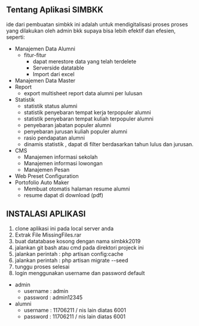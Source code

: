 ## Tentang Aplikasi SIMBKK

ide dari pembuatan simbkk ini adalah untuk mendigitalisasi proses proses yang dilakukan oleh admin bkk supaya bisa lebih efektif dan efesien, seperti:
- Manajemen Data Alumni
    - fitur-fitur
        - dapat merestore data yang telah terdelete
        - Serverside datatable
        - Import dari excel
- Manajemen Data Master
- Report
    - export multisheet report data alumni per lulusan
- Statistik
    - statistik status alumni
    - statistik penyebaran tempat kerja terpopuler alumni
    - statistik penyebaran tempat kuliah terpopuler alumni
    - penyebaran jabatan populer alumni
    - penyebaran jurusan kuliah populer alumni
    - rasio pendapatan alumni
    - dinamis statistik , dapat di filter berdasarkan tahun lulus dan jurusan.
- CMS
    - Manajemen informasi sekolah
    - Manajemen informasi lowongan
    - Manajemen Pesan
- Web Preset Configuration
- Portofolio Auto Maker
    - Membuat otomatis halaman resume alumni
    - resume dapat di download (pdf)
    
## INSTALASI APLIKASI
1. clone aplikasi ini pada local server anda
2. Extrak File MissingFiles.rar
3. buat datatabase kosong dengan nama simbkk2019
4. jalankan git bash atau cmd pada direktori projeck ini
6. jalankan perintah : php artisan config:cache
7. jalankan perintah : php artisan migrate --seed
8. tunggu proses selesai
9. login menggunakan username dan password default
- admin
    - username : admin
    - password : admin12345
- alumni
    - username : 11706211 / nis lain diatas 6001
    - password : 11706211 / nis lain diatas 6001
